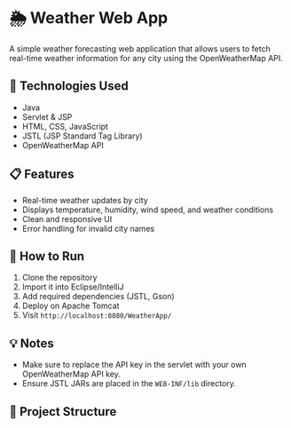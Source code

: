 # 🌦️ Weather Web App

A simple weather forecasting web application that allows users to fetch real-time weather information for any city using the OpenWeatherMap API.

## 🔧 Technologies Used
- Java
- Servlet & JSP
- HTML, CSS, JavaScript
- JSTL (JSP Standard Tag Library)
- OpenWeatherMap API

## 📋 Features
- Real-time weather updates by city
- Displays temperature, humidity, wind speed, and weather conditions
- Clean and responsive UI
- Error handling for invalid city names

## 🚀 How to Run
1. Clone the repository
2. Import it into Eclipse/IntelliJ
3. Add required dependencies (JSTL, Gson)
4. Deploy on Apache Tomcat
5. Visit `http://localhost:8080/WeatherApp/`

## 💡 Notes
- Make sure to replace the API key in the servlet with your own OpenWeatherMap API key.
- Ensure JSTL JARs are placed in the `WEB-INF/lib` directory.

## 📂 Project Structure
